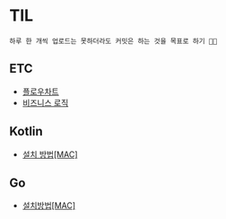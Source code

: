 # TIL
<pre><code>하루 한 개씩 업로드는 못하더라도 커밋은 하는 것을 목표로 하기 💪🔥</code></pre>

## ETC
- [플로우차트](Etc/FlowChart.md)
- [비즈니스 로직](Etc/BusinessLosic.md)

## Kotlin
- [설치 방법[MAC]](Kotlin/Install.md)

## Go
- [설치방법[MAC]](Go/Install.md)